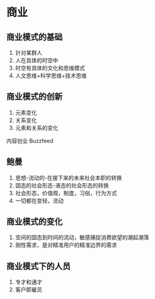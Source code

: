 # 商业
## 商业模式的基础
1. 针对某群人
2. 人在具体的时空中
3. 时空有具体的文化和思维模式
4. 人文思维+科学思维+技术思维
## 商业模式的创新
1. 元素变化
2. 关系变化
3. 元素和关系的变化

内容创业 Buzzfeed
## 鲍曼
1. 思想-流动的-在接下来的未来社会本职的转换
2. 固态的社会形态-液态的社会形态的转换
3. 社会形态，价值观，制度，习俗，行为方式
4. 一切都在变轻，流动
## 商业模式的变化
1. 空间的固态到时间的流动，敏感捕捉消费欲望的潮起潮落 
2. 刚性需求，是对精准用户的精准边界的需求
## 商业模式下的人员
1. 专才和通才
2. 客户即雇员
